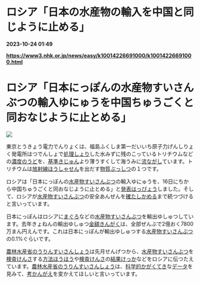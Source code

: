 # ロシア「日本の水産物の輸入を中国と同じように止める」

**2023-10-24 01:49**

**https://www3.nhk.or.jp/news/easy/k10014226691000/k10014226691000.html**

ロシア「日本にっぽんの水産物すいさんぶつの輸入ゆにゅうを中国ちゅうごくと同おなじように止とめる」
================================================

![](https://www3.nhk.or.jp/news/html/20231016/K10014226691_2310161534_1016155046_01_02.jpg)  

東京とうきょう電力でんりょくは、福島ふくしま第一だいいち原子力げんしりょく発電所はつでんしょで[処理しょり](javascript:void(0))した水みずに残のこっているトリチウムなどの[濃度のうど](javascript:void(0))を、[基準きじゅん](javascript:void(0))より薄うすくして海うみに[流ながし](javascript:void(0))ています。トリチウムは[放射線ほうしゃせん](javascript:void(0))を出だす[物質ぶっしつ](javascript:void(0))の１つです。

ロシアは「日本にっぽんの[水産物すいさんぶつ](javascript:void(0))の輸入ゆにゅうを、16日にちから中国ちゅうごくと同おなじように止とめる」と[発表はっぴょう](javascript:void(0))しました。そして、ロシアが[水産物すいさんぶつ](javascript:void(0))の安全あんぜんを[確たしかめる](javascript:void(0))まで続つづけると言いっています。

日本にっぽんはロシアに[まぐろ](javascript:void(0))などの[水産物すいさんぶつ](javascript:void(0))を輸出ゆしゅつしています。去年きょねんの輸出ゆしゅつ[金額きんがく](javascript:void(0))は、全部ぜんぶで2億おく7800万まん円えんです。これは日本にっぽんが輸出ゆしゅつする[水産物すいさんぶつ](javascript:void(0))の0.1%ぐらいです。

[農林水産省のうりんすいさんしょう](javascript:void(0))は先月せんげつから、[水産物すいさんぶつ](javascript:void(0))を[検査けんさ](javascript:void(0))する[方法ほうほう](javascript:void(0))や[検査けんさ](javascript:void(0))の[結果けっか](javascript:void(0))などをロシアに伝つたえています。[農林水産省のうりんすいさんしょう](javascript:void(0))は、[科学的かがくてき](javascript:void(0))な[データ](javascript:void(0))を見みて、[考かんがえ](javascript:void(0))を変かえてほしいと言いっています。